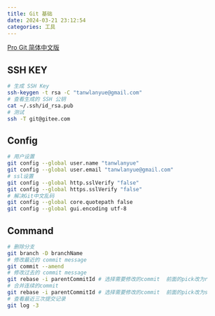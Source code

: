 ```yaml
---
title: Git 基础
date: 2024-03-21 23:12:54
categories: 工具
---
```


[Pro Git 简体中文版](https://iissnan.com/progit/)

## SSH KEY

```sh
# 生成 SSH Key
ssh-keygen -t rsa -C "tanwlanyue@gmail.com"
# 查看生成的 SSH 公钥
cat ~/.ssh/id_rsa.pub
# 测试
ssh -T git@gitee.com
```

## Config

```sh
# 用户设置
git config --global user.name "tanwlanyue"
git config --global user.email "tanwlanyue@gmail.com"
# ssl设置
git config --global http.sslVerify "false"
git config --global https.sslVerify "false"
# 解决Git中文乱码
git config --global core.quotepath false
git config --global gui.encoding utf-8
```
<!-- more -->

## Command

```sh
# 删除分支
git branch -D branchName
# 修改最近的 commit message
git commit --amend
# 修改过去的 commit message
git rebase -i parentCommitId # 选择需要修改的commit  前面的pick改为r
# 合并连续的commit
git rebase -i parentCommitId # 选择需要修改的commit  前面的pick改为s
# 查看最近三次提交记录
git log -3
```

